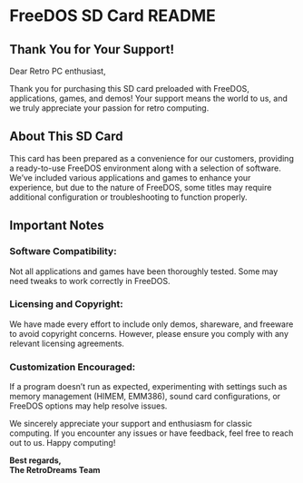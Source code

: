 # FreeDOS SD Card README
## Thank You for Your Support!

Dear Retro PC enthusiast,

Thank you for purchasing this SD card preloaded with FreeDOS, applications, games, and demos! Your support means the world to us, and we truly appreciate your passion for retro computing.

## About This SD Card

This card has been prepared as a convenience for our customers, providing a ready-to-use FreeDOS environment along with a selection of software. We’ve included various applications and games to enhance your experience, but due to the nature of FreeDOS, some titles may require additional configuration or troubleshooting to function properly.

## Important Notes

### Software Compatibility: 

Not all applications and games have been thoroughly tested. Some may need tweaks to work correctly in FreeDOS.

### Licensing and Copyright: 

We have made every effort to include only demos, shareware, and freeware to avoid copyright concerns. However, please ensure you comply with any relevant licensing agreements.

### Customization Encouraged: 

If a program doesn’t run as expected, experimenting with settings such as memory management (HIMEM, EMM386), sound card configurations, or FreeDOS options may help resolve issues.

We sincerely appreciate your support and enthusiasm for classic computing. If you encounter any issues or have feedback, feel free to reach out to us. Happy computing!

**Best regards,** <br>
**The RetroDreams Team**


[driver-CTMOUSE]: https://docs.retrodreams.ca/itxllama/DOS-utils/CTMOUSE.EXE
[driver-CWDMIX]: https://docs.retrodreams.ca/itxllama/DOS-utils/CWDMIX.EXE
[driver-win98-CWD]: https://docs.retrodreams.ca/itxllama/WIN98-drivers/CWD-v286-1998-itx-llama/CWD_DRVS.zip
[driver-win98-R6040]: https://docs.retrodreams.ca/itxllama/WIN98-drivers/r6040_win98/r6040_win98.zip
[os-win98-part1]: https://docs.retrodreams.ca/itxllama/WIN98/WIN98_1.zip
[os-win98-part2]: https://docs.retrodreams.ca/itxllama/WIN98/WIN98_2.zip
[Retrodreams]: https://retrodreams.ca/collections/all
[winworldpc-win98]: https://winworldpc.com/download/417d71c2-ae18-c39a-11c3-a4e284a2c3a5
[vogons-thread]: https://www.vogons.org/viewtopic.php?t=93480
[vogons-minidos]: https://www.vogons.org/viewtopic.php?p=1307896#p1307896
[mt32-pi]: https://github.com/dwhinham/mt32-pi
[mt32-pi-control]: https://github.com/gmcn42/mt32-pi-control/tree/main/dos_bin